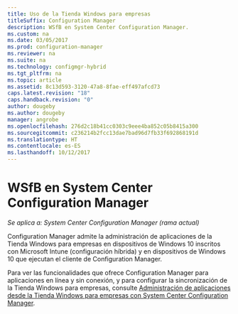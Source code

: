 ```yaml
---
title: Uso de la Tienda Windows para empresas
titleSuffix: Configuration Manager
description: WSfB en System Center Configuration Manager.
ms.custom: na
ms.date: 03/05/2017
ms.prod: configuration-manager
ms.reviewer: na
ms.suite: na
ms.technology: configmgr-hybrid
ms.tgt_pltfrm: na
ms.topic: article
ms.assetid: 8c13d593-3120-47a8-8fae-eff497afcd73
caps.latest.revision: "18"
caps.handback.revision: "0"
author: dougeby
ms.author: dougeby
manager: angrobe
ms.openlocfilehash: 276d2c18b41cc0303c9eee4ba852c05b8415a300
ms.sourcegitcommit: c236214b2fcc13dae7bad96d7fb33f692868191d
ms.translationtype: HT
ms.contentlocale: es-ES
ms.lasthandoff: 10/12/2017
---
```

# <a name="wsfb-in-system-center-configuration-manager"></a>WSfB en System Center Configuration Manager

*Se aplica a: System Center Configuration Manager (rama actual)*

Configuration Manager admite la administración de aplicaciones de la Tienda Windows para empresas en dispositivos de Windows 10 inscritos con Microsoft Intune (configuración híbrida) y en dispositivos de Windows 10 que ejecutan el cliente de Configuration Manager.

Para ver las funcionalidades que ofrece Configuration Manager para aplicaciones en línea y sin conexión, y para configurar la sincronización de la Tienda Windows para empresas, consulte [Administración de aplicaciones desde la Tienda Windows para empresas con System Center Configuration Manager](../../apps/deploy-use/manage-apps-from-the-windows-store-for-business.md).
